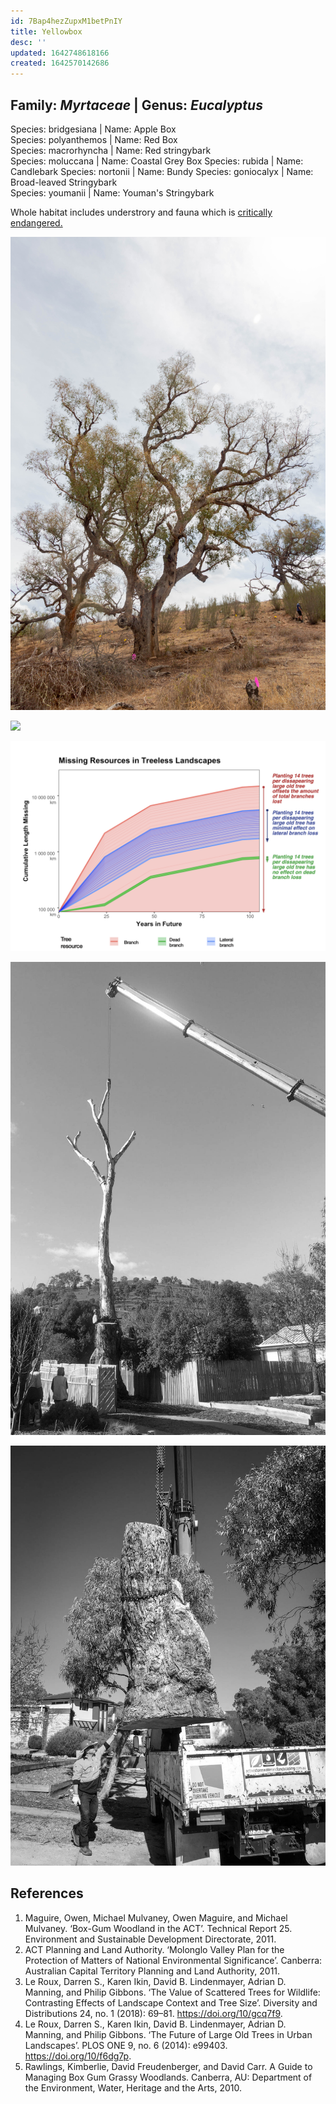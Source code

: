 ```yaml
---
id: 7Bap4hezZupxM1betPnIY
title: Yellowbox
desc: ''
updated: 1642748618166
created: 1642570142686
---
```

## Family: _Myrtaceae_ | Genus:  _Eucalyptus_  
Species: bridgesiana | Name: Apple Box  
Species: polyanthemos | Name: Red Box  
Species: macrorhyncha | Name: Red stringybark  
Species: moluccana | Name: Coastal Grey Box
Species: rubida | Name: Candlebark
Species: nortonii | Name: Bundy
Species: goniocalyx | Name: Broad-leaved Stringybark  
Species: youmanii | Name: Youman's Stringybark

Whole habitat includes understrory and fauna which is [critically endangered.](https://www.environment.nsw.gov.au/threatenedspeciesapp/profile.aspx?id=10837)

![](/assets/images/canberra/1D1A9201.jpg)

![](/assets/images/canberra/barrer.jpg)

![](/assets/images/canberra/tree-decline.png)

![](/assets/images/barrer-structured-light/barrer-structured12.jpg)

![](/assets/images/barrer-structured-light/barrer-structured13.jpg)

## References

1. Maguire, Owen, Michael Mulvaney, Owen Maguire, and Michael Mulvaney. ‘Box-Gum Woodland in the ACT’. Technical Report 25. Environment and Sustainable Development Directorate, 2011.
2. ACT Planning and Land Authority. ‘Molonglo Valley Plan for the Protection of Matters of National Environmental Significance’. Canberra: Australian Capital Territory Planning and Land Authority, 2011.
3. Le Roux, Darren S., Karen Ikin, David B. Lindenmayer, Adrian D. Manning, and Philip Gibbons. ‘The Value of Scattered Trees for Wildlife: Contrasting Effects of Landscape Context and Tree Size’. Diversity and Distributions 24, no. 1 (2018): 69–81. https://doi.org/10/gcq7f9.
4. Le Roux, Darren S., Karen Ikin, David B. Lindenmayer, Adrian D. Manning, and Philip Gibbons. ‘The Future of Large Old Trees in Urban Landscapes’. PLOS ONE 9, no. 6 (2014): e99403. https://doi.org/10/f6dg7p.
5. Rawlings, Kimberlie, David Freudenberger, and David Carr. A Guide to Managing Box Gum Grassy Woodlands. Canberra, AU: Department of the Environment, Water, Heritage and the Arts, 2010.
   